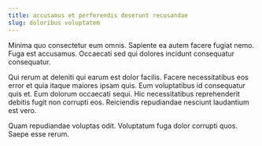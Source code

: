 ```yaml
---
title: accusamus et perferendis deserunt recusandae
slug: doloribus voluptatem
---
```


Minima quo consectetur eum omnis. Sapiente ea autem facere fugiat nemo. Fuga est accusamus. Occaecati sed qui dolores incidunt consequatur consequatur.

Qui rerum at deleniti qui earum est dolor facilis. Facere necessitatibus eos error et quia itaque maiores ipsam quis. Eum voluptatibus id consequatur quis et. Eum dolorum occaecati sequi. Hic necessitatibus reprehenderit debitis fugit non corrupti eos. Reiciendis repudiandae nesciunt laudantium est vero.

Quam repudiandae voluptas odit. Voluptatum fuga dolor corrupti quos. Saepe esse rerum.
